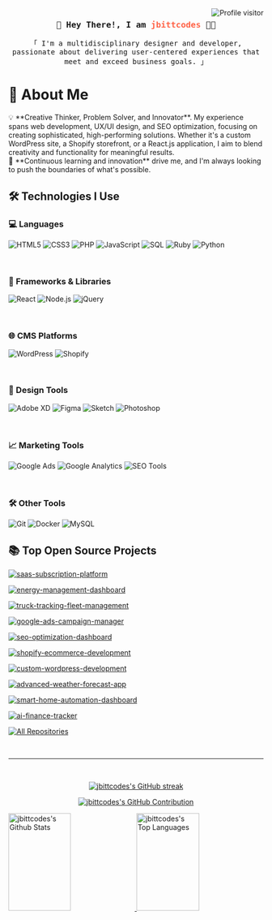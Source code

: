<a href="https://komarev.com/ghpvc/?username=jbittcodes"> 
    <img align="right" src="https://komarev.com/ghpvc/?username=jbittcodes&label=Visitors&color=0e75b6&style=flat" alt="Profile visitor" />
</a>

<!-- Intro -->
<h3 align="center"> 
    <samp>👋 Hey There!, I am <b style='color:#FF6347 !important;'>jbittcodes</b> 🧑‍💻</samp> 
</h3> 
<p align="center"> 
    <samp>「 I'm a multidisciplinary designer and developer, passionate about delivering user-centered experiences that meet and exceed business goals. 」<br></samp>
</p>

<!-- About Section -->

# 📝 About Me

<p>
💡 **Creative Thinker, Problem Solver, and Innovator**. My experience spans web development, UX/UI design, and SEO optimization, focusing on creating sophisticated, high-performing solutions. Whether it's a custom WordPress site, a Shopify storefront, or a React.js application, I aim to blend creativity and functionality for meaningful results.</br> 🚀 **Continuous learning and innovation** drive me, and I'm always looking to push the boundaries of what's possible.
</p>

## 🛠️ Technologies I Use

### 💻 Languages 
![HTML5](https://img.shields.io/badge/HTML5-E34F26?style=for-the-badge&logo=html5&logoColor=white)
![CSS3](https://img.shields.io/badge/CSS3-1572B6?style=for-the-badge&logo=css3&logoColor=white)
![PHP](https://img.shields.io/badge/PHP-777BB4?style=for-the-badge&logo=php&logoColor=white)
![JavaScript](https://img.shields.io/badge/JavaScript-F7DF1E?style=for-the-badge&logo=javascript&logoColor=black)
![SQL](https://img.shields.io/badge/SQL-4479A1?style=for-the-badge&logo=MySQL&logoColor=white)
![Ruby](https://img.shields.io/badge/Ruby-CC342D?style=for-the-badge&logo=ruby&logoColor=white)
![Python](https://img.shields.io/badge/Python-3776AB?style=for-the-badge&logo=python&logoColor=white)

</br>

### 🧰 Frameworks & Libraries 
![React](https://img.shields.io/badge/React-61DAFB?style=for-the-badge&logo=react&logoColor=black)
![Node.js](https://img.shields.io/badge/Node.js-339933?style=for-the-badge&logo=nodedotjs&logoColor=white)
![jQuery](https://img.shields.io/badge/jQuery-0769AD?style=for-the-badge&logo=jquery&logoColor=white)

</br>

### 🌐 CMS Platforms
![WordPress](https://img.shields.io/badge/WordPress-21759B?style=for-the-badge&logo=wordpress&logoColor=white)
![Shopify](https://img.shields.io/badge/Shopify-7AB55C?style=for-the-badge&logo=shopify&logoColor=white)

</br>

### 🎨 Design Tools 
![Adobe XD](https://img.shields.io/badge/Adobe%20XD-FF61F6?style=for-the-badge&logo=adobe%20xd&logoColor=white)
![Figma](https://img.shields.io/badge/Figma-F24E1E?style=for-the-badge&logo=figma&logoColor=white)
![Sketch](https://img.shields.io/badge/Sketch-F7B500?style=for-the-badge&logo=sketch&logoColor=black)
![Photoshop](https://img.shields.io/badge/Photoshop-31A8FF?style=for-the-badge&logo=adobe%20photoshop&logoColor=white)

</br>

### 📈 Marketing Tools 
![Google Ads](https://img.shields.io/badge/Google%20Ads-4285F4?style=for-the-badge&logo=googleads&logoColor=white)
![Google Analytics](https://img.shields.io/badge/Google%20Analytics-E37400?style=for-the-badge&logo=google%20analytics&logoColor=white)
![SEO Tools](https://img.shields.io/badge/SEO-326CE5?style=for-the-badge&logo=google&logoColor=white)

</br>

### 🛠️ Other Tools 
![Git](https://img.shields.io/badge/Git-F05032?style=for-the-badge&logo=git&logoColor=white)
![Docker](https://img.shields.io/badge/Docker-2496ED?style=for-the-badge&logo=docker&logoColor=white)
![MySQL](https://img.shields.io/badge/MySQL-4479A1?style=for-the-badge&logo=mysql&logoColor=white)

## 📚 Top Open Source Projects

[![saas-subscription-platform](https://github-readme-stats.vercel.app/api/pin/?username=jbittcodes&repo=saas-subscription-platform&border_color=7F3FBF&bg_color=0D1117&title_color=C9D1D9&text_color=8B949E&icon_color=7F3FBF)](https://github.com/jbittcodes/saas-subscription-platform)

[![energy-management-dashboard](https://github-readme-stats.vercel.app/api/pin/?username=jbittcodes&repo=energy-management-dashboard&border_color=7F3FBF&bg_color=0D1117&title_color=C9D1D9&text_color=8B949E&icon_color=7F3FBF)](https://github.com/jbittcodes/energy-management-dashboard)

[![truck-tracking-fleet-management](https://github-readme-stats.vercel.app/api/pin/?username=jbittcodes&repo=truck-tracking-fleet-management&border_color=7F3FBF&bg_color=0D1117&title_color=C9D1D9&text_color=8B949E&icon_color=7F3FBF)](https://github.com/jbittcodes/truck-tracking-fleet-management)

[![google-ads-campaign-manager](https://github-readme-stats.vercel.app/api/pin/?username=jbittcodes&repo=google-ads-campaign-manager&border_color=7F3FBF&bg_color=0D1117&title_color=C9D1D9&text_color=8B949E&icon_color=7F3FBF)](https://github.com/jbittcodes/google-ads-campaign-manager)

[![seo-optimization-dashboard](https://github-readme-stats.vercel.app/api/pin/?username=jbittcodes&repo=seo-optimization-dashboard&border_color=7F3FBF&bg_color=0D1117&title_color=C9D1D9&text_color=8B949E&icon_color=7F3FBF)](https://github.com/jbittcodes/seo-optimization-dashboard)

[![shopify-ecommerce-development](https://github-readme-stats.vercel.app/api/pin/?username=jbittcodes&repo=shopify-ecommerce-development&border_color=7F3FBF&bg_color=0D1117&title_color=C9D1D9&text_color=8B949E&icon_color=7F3FBF)](https://github.com/jbittcodes/shopify-ecommerce-development)

[![custom-wordpress-development](https://github-readme-stats.vercel.app/api/pin/?username=jbittcodes&repo=custom-wordpress-development&border_color=7F3FBF&bg_color=0D1117&title_color=C9D1D9&text_color=8B949E&icon_color=7F3FBF)](https://github.com/jbittcodes/custom-wordpress-development)

[![advanced-weather-forecast-app](https://github-readme-stats.vercel.app/api/pin/?username=jbittcodes&repo=-advanced-weather-forecast-app&border_color=7F3FBF&bg_color=0D1117&title_color=C9D1D9&text_color=8B949E&icon_color=7F3FBF)](https://github.com/jbittcodes/-advanced-weather-forecast-app)

[![smart-home-automation-dashboard](https://github-readme-stats.vercel.app/api/pin/?username=jbittcodes&repo=smart-home-automation-dashboard&border_color=7F3FBF&bg_color=0D1117&title_color=C9D1D9&text_color=8B949E&icon_color=7F3FBF)](https://github.com/jbittcodes/smart-home-automation-dashboard)

[![ai-finance-tracker](https://github-readme-stats.vercel.app/api/pin/?username=jbittcodes&repo=ai-finance-tracker&border_color=7F3FBF&bg_color=0D1117&title_color=C9D1D9&text_color=8B949E&icon_color=7F3FBF)](https://github.com/jbittcodes/ai-finance-tracker)

<p align="left"> 
    <a href="https://github.com/jbittcodes?tab=repositories" target="_blank">
        <img alt="All Repositories" title="All Repositories" src="https://img.shields.io/badge/-All%20Repos-FFFFF?style=for-the-badge&logo=koding&logoColor=red" />
    </a>
</p>

<br/> <hr/> <br/>

<p align="center"> 
    <a href="https://github.com/jbittcodes">
        <img src="https://github-readme-streak-stats.herokuapp.com/?user=jbittcodes&theme=radical&border=7F3FBF&background=0D1117" alt="jbittcodes's GitHub streak" />
    </a>
</p>

<p align="center"> 
    <a href="https://github.com/jbittcodes">
        <img src="https://github-profile-summary-cards.vercel.app/api/cards/profile-details?username=jbittcodes&theme=radical" alt="jbittcodes's GitHub Contribution" />
    </a>
</p>

<a> 
    <a href="https://github.com/jbittcodes">
        <img alt="jbittcodes's Github Stats" src="https://denvercoder1-github-readme-stats.vercel.app/api?username=jbittcodes&show_icons=true&count_private=true&theme=react&border_color=7F3FBF&bg_color=0D1117&title_color=F85D7F&icon_color=F8D866" height="192px" width="49.5%" />
    </a> 
    <a href="https://github.com/jbittcodes">
        <img alt="jbittcodes's Top Languages" src="https://denvercoder1-github-readme-stats.vercel.app/api/top-langs/?username=jbittcodes&langs_count=8&layout=compact&theme=react&border_color=7F3FBF&bg_color=0D1117&title_color=F85D7F&icon_color=F8D866" height="192px" width="49.5%" />
    </a>
</a>
